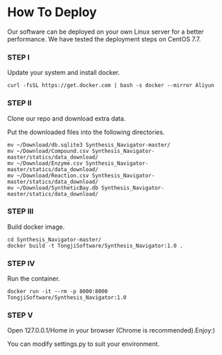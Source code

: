 # How To Deploy

Our software can be deployed on your own Linux server for a better performance. We have tested the deployment steps on CentOS 7.7.

### STEP I

Update your system and install docker.

```
curl -fsSL https://get.docker.com | bash -s docker --mirror Aliyun
```

### STEP II

Clone our repo and download extra data.

Put the downloaded files into the following directories.

```
mv ~/Download/db.sqlite3 Synthesis_Navigator-master/
mv ~/Download/Compound.csv Synthesis_Navigator-master/statics/data_download/
mv ~/Download/Enzyme.csv Synthesis_Navigator-master/statics/data_download/
mv ~/Download/Reaction.csv Synthesis_Navigator-master/statics/data_download/
mv ~/Download/SyntheticBay.db Synthesis_Navigator-master/statics/data_download/
```

### STEP III

Build docker image.

```
cd Synthesis_Navigator-master/
docker build -t TongjiSoftware/Synthesis_Navigator:1.0 .
```

### STEP IV

Run the container.

```
docker run -it --rm -p 8000:8000 TongjiSoftware/Synthesis_Navigator:1.0 
```

### STEP V

Open 127.0.0.1/Home in your browser (Chrome is recommended).Enjoy:)

You can modify settings.py to suit your environment.
